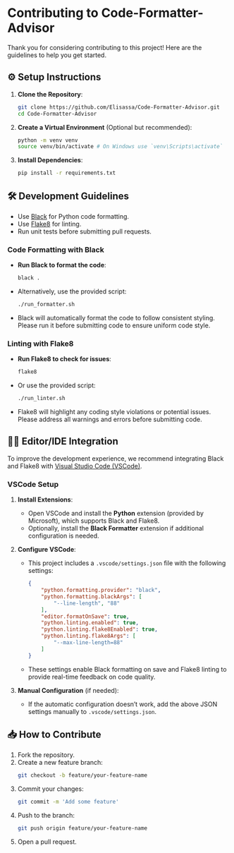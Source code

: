 # Contributing to Code-Formatter-Advisor

Thank you for considering contributing to this project! Here are the guidelines to help you get started.

## ⚙️ Setup Instructions

1. **Clone the Repository**:
    ```bash
    git clone https://github.com/Elisassa/Code-Formatter-Advisor.git
    cd Code-Formatter-Advisor
    ```

2. **Create a Virtual Environment** (Optional but recommended):
    ```bash
    python -m venv venv
    source venv/bin/activate # On Windows use `venv\Scripts\activate`
    ```

3. **Install Dependencies**:
    ```bash
    pip install -r requirements.txt
    ```

## 🛠️ Development Guidelines

- Use [Black](https://github.com/psf/black) for Python code formatting.
- Use [Flake8](https://flake8.pycqa.org/en/latest/) for linting.
- Run unit tests before submitting pull requests.

### Code Formatting with Black

- **Run Black to format the code**:
    ```bash
    black .
    ```
- Alternatively, use the provided script:
    ```bash
    ./run_formatter.sh
    ```
- Black will automatically format the code to follow consistent styling. Please run it before submitting code to ensure uniform code style.

### Linting with Flake8

- **Run Flake8 to check for issues**:
    ```bash
    flake8
    ```
- Or use the provided script:
    ```bash
    ./run_linter.sh
    ```
- Flake8 will highlight any coding style violations or potential issues. Please address all warnings and errors before submitting code.

## 🧑‍💻 Editor/IDE Integration

To improve the development experience, we recommend integrating Black and Flake8 with [Visual Studio Code (VSCode)](https://code.visualstudio.com/).

### VSCode Setup

1. **Install Extensions**:
    - Open VSCode and install the **Python** extension (provided by Microsoft), which supports Black and Flake8.
    - Optionally, install the **Black Formatter** extension if additional configuration is needed.

2. **Configure VSCode**:
    - This project includes a `.vscode/settings.json` file with the following settings:
      ```json
      {
          "python.formatting.provider": "black",
          "python.formatting.blackArgs": [
              "--line-length", "88"
          ],
          "editor.formatOnSave": true,
          "python.linting.enabled": true,
          "python.linting.flake8Enabled": true,
          "python.linting.flake8Args": [
              "--max-line-length=88"
          ]
      }
      ```
    - These settings enable Black formatting on save and Flake8 linting to provide real-time feedback on code quality.

3. **Manual Configuration** (if needed):
    - If the automatic configuration doesn’t work, add the above JSON settings manually to `.vscode/settings.json`.

## 📥 How to Contribute

1. Fork the repository.
2. Create a new feature branch:
    ```bash
    git checkout -b feature/your-feature-name
    ```
3. Commit your changes:
    ```bash
    git commit -m 'Add some feature'
    ```
4. Push to the branch:
    ```bash
    git push origin feature/your-feature-name
    ```
5. Open a pull request.